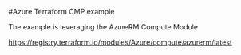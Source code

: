 #Azure Terraform CMP example

The example is leveraging the AzureRM Compute Module

https://registry.terraform.io/modules/Azure/compute/azurerm/latest